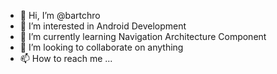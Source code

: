 - 👋 Hi, I’m @bartchro
- 👀 I’m interested in Android Development
- 🌱 I’m currently learning Navigation Architecture Component
- 💞️ I’m looking to collaborate on anything
- 📫 How to reach me ...

<!---
bartchro/bartchro is a ✨ special ✨ repository because its `README.md` (this file) appears on your GitHub profile.
You can click the Preview link to take a look at your changes.
--->
